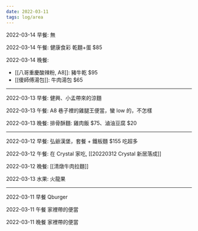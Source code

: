 ```yaml
---
date: 2022-03-11
tags: log/area
---
```


2022-03-14 早餐: 無

2022-03-14 午餐: 健康食彩 乾麵+蛋 $85

2022-03-14 晚餐: 
- [[八哥重慶酸辣粉, A8]]: 豬牛乾 $95
- [[傻師傅湯包]]: 牛肉湯包 $65

---

2022-03-13 早餐: 健興、小孟帶來的涼麵

2022-03-13 午餐: A8 巷子裡的雞腿王便當，蠻 low 的，不怎樣

2022-03-13 晚餐: 排骨酥麵: 雞肉飯 $75、滷油豆腐 $20

---

2022-03-12 早餐: 弘爺漢堡，套餐 + 鐵板麵 $155 吃超多

2022-03-12 午餐: 在 Crystal 家吃, [[20220312 Crystal 新居落成]]

2022-03-12 晚餐: [[清燉牛肉拉麵]]

2022-03-13 水果: 火龍果

---

2022-03-11 早餐 Qburger

2022-03-11 午餐 家裡帶的便當

2022-03-11 晚餐 家裡帶的便當


